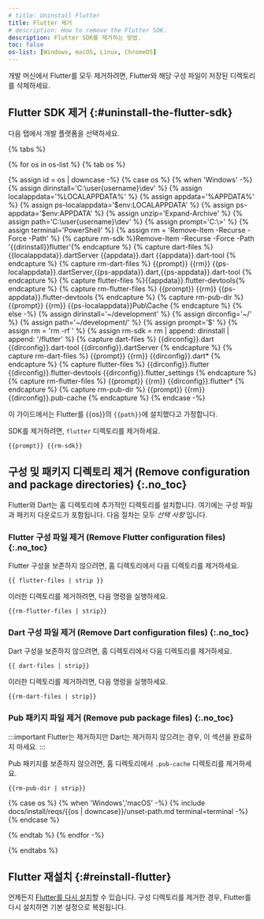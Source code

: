 ```yaml
---
# title: Uninstall Flutter
title: Flutter 제거 
# description: How to remove the Flutter SDK.
description: Flutter SDK를 제거하는 방법.
toc: false
os-list: [Windows, macOS, Linux, ChromeOS]
---
```


개발 머신에서 Flutter를 모두 제거하려면, Flutter와 해당 구성 파일이 저장된 디렉토리를 삭제하세요.

## Flutter SDK 제거 {:#uninstall-the-flutter-sdk}

다음 탭에서 개발 플랫폼을 선택하세요.

{% tabs %}

{% for os in os-list %}
{% tab os %}

{% assign id = os | downcase -%}
{% case os %}
{% when 'Windows' -%}
{% assign dirinstall='C:\\user\{username}\dev\' %}
{% assign localappdata='%LOCALAPPDATA%\' %}
{% assign appdata='%APPDATA%\' %}
{% assign ps-localappdata='$env:LOCALAPPDATA\' %}
{% assign ps-appdata='$env:APPDATA\' %}
{% assign unzip='Expand-Archive' %}
{% assign path='C:\\user\{username}\dev' %}
{% assign prompt='C:\\>' %}
{% assign terminal='PowerShell' %}
{% assign rm = 'Remove-Item -Recurse -Force -Path' %}
{% capture rm-sdk %}Remove-Item -Recurse -Force -Path '{{dirinstall}}flutter'{% endcapture %}
{% capture dart-files %}
{{localappdata}}.dartServer
{{appdata}}.dart
{{appdata}}.dart-tool
{% endcapture %}
{% capture rm-dart-files %}
{{prompt}} {{rm}} {{ps-localappdata}}.dartServer,{{ps-appdata}}.dart,{{ps-appdata}}.dart-tool
{% endcapture %}
{% capture flutter-files %}{{appdata}}.flutter-devtools{% endcapture %}
{% capture rm-flutter-files %}
{{prompt}} {{rm}} {{ps-appdata}}.flutter-devtools
{% endcapture %}
{% capture rm-pub-dir %}
{{prompt}} {{rm}} {{ps-localappdata}}Pub\Cache
{% endcapture %}
{% else -%}
{% assign dirinstall='~/development' %}
{% assign dirconfig='~/' %}
{% assign path='~/development/' %}
{% assign prompt='$' %}
{% assign rm = 'rm -rf ' %}
{% assign rm-sdk = rm | append: dirinstall | append: '/flutter' %}
{% capture dart-files %}
{{dirconfig}}.dart
{{dirconfig}}.dart-tool
{{dirconfig}}.dartServer
{% endcapture %}
{% capture rm-dart-files %}
{{prompt}} {{rm}} {{dirconfig}}.dart*
{% endcapture %}
{% capture flutter-files %}
{{dirconfig}}.flutter
{{dirconfig}}.flutter-devtools
{{dirconfig}}.flutter_settings
{% endcapture %}
{% capture rm-flutter-files %}
{{prompt}} {{rm}} {{dirconfig}}.flutter*
{% endcapture %}
{% capture rm-pub-dir %}
{{prompt}} {{rm}} {{dirconfig}}.pub-cache
{% endcapture %}
{% endcase -%}

이 가이드에서는 Flutter를 {{os}}의 `{{path}}`에 설치했다고 가정합니다.

SDK를 제거하려면, `flutter` 디렉토리를 제거하세요.

```console
{{prompt}} {{rm-sdk}}
```

## 구성 및 패키지 디렉토리 제거 (Remove configuration and package directories) {:.no_toc}

Flutter와 Dart는 홈 디렉토리에 추가적인 디렉토리를 설치합니다. 
여기에는 구성 파일과 패키지 다운로드가 포함됩니다. 
다음 절차는 모두 _선택 사항_ 입니다.

<!-- ### Remove Flutter configuration files {:.no_toc} -->
### Flutter 구성 파일 제거 (Remove Flutter configuration files) {:.no_toc}

Flutter 구성을 보존하지 않으려면, 홈 디렉토리에서 다음 디렉토리를 제거하세요.

```plaintext
{{ flutter-files | strip }}
```

이러한 디렉토리를 제거하려면, 다음 명령을 실행하세요.

```console
{{rm-flutter-files | strip}}
```

### Dart 구성 파일 제거 (Remove Dart configuration files) {:.no_toc}

Dart 구성을 보존하지 않으려면, 홈 디렉토리에서 다음 디렉토리를 제거하세요.

```plaintext
{{ dart-files | strip}}
```

이러한 디렉토리를 제거하려면, 다음 명령을 실행하세요.

```console
{{rm-dart-files | strip}}
```

### Pub 패키지 파일 제거 (Remove pub package files) {:.no_toc}

:::important
Flutter는 제거하지만 Dart는 제거하지 않으려는 경우, 이 섹션을 완료하지 마세요.
:::

Pub 패키지를 보존하지 않으려면, 홈 디렉토리에서 `.pub-cache` 디렉토리를 제거하세요.

```console
{{rm-pub-dir | strip}}
```

{% case os %}
{% when 'Windows','macOS' -%}
{% include docs/install/reqs/{{os | downcase}}/unset-path.md terminal=terminal -%}
{% endcase %}

{% endtab %}
{% endfor -%}

{% endtabs %}

## Flutter 재설치 {:#reinstall-flutter}

언제든지 [Flutter를 다시 설치](/get-started/install)할 수 있습니다. 
구성 디렉토리를 제거한 경우, Flutter를 다시 설치하면 기본 설정으로 복원됩니다.